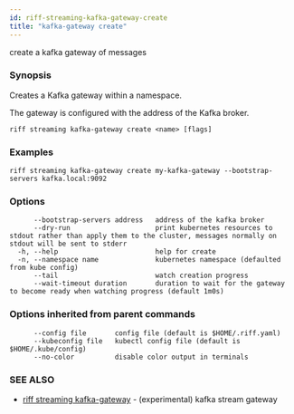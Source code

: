 ```yaml
---
id: riff-streaming-kafka-gateway-create
title: "kafka-gateway create"
---
```

create a kafka gateway of messages

### Synopsis

Creates a Kafka gateway within a namespace.

The gateway is configured with the address of the Kafka broker.

```
riff streaming kafka-gateway create <name> [flags]
```

### Examples

```
riff streaming kafka-gateway create my-kafka-gateway --bootstrap-servers kafka.local:9092
```

### Options

```
      --bootstrap-servers address   address of the kafka broker
      --dry-run                     print kubernetes resources to stdout rather than apply them to the cluster, messages normally on stdout will be sent to stderr
  -h, --help                        help for create
  -n, --namespace name              kubernetes namespace (defaulted from kube config)
      --tail                        watch creation progress
      --wait-timeout duration       duration to wait for the gateway to become ready when watching progress (default 1m0s)
```

### Options inherited from parent commands

```
      --config file       config file (default is $HOME/.riff.yaml)
      --kubeconfig file   kubectl config file (default is $HOME/.kube/config)
      --no-color          disable color output in terminals
```

### SEE ALSO

* [riff streaming kafka-gateway](riff_streaming_kafka-gateway.md)	 - (experimental) kafka stream gateway

